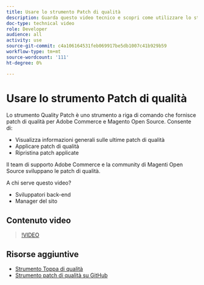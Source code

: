 ```yaml
---
title: Usare lo strumento Patch di qualità
description: Guarda questo video tecnico e scopri come utilizzare lo strumento Quality Patch per Adobe Commerce e Magento Open Source.
doc-type: technical video
role: Developer
audience: all
activity: use
source-git-commit: c4a106164531feb069917be5db1007c41b929b59
workflow-type: tm+mt
source-wordcount: '111'
ht-degree: 0%

---
```


# Usare lo strumento Patch di qualità

Lo strumento Quality Patch è uno strumento a riga di comando che fornisce patch di qualità per Adobe Commerce e Magento Open Source. Consente di:

- Visualizza informazioni generali sulle ultime patch di qualità
- Applicare patch di qualità
- Ripristina patch applicate

Il team di supporto Adobe Commerce e la community di Magenti Open Source sviluppano le patch di qualità.

A chi serve questo video?

- Sviluppatori back-end
- Manager del sito

## Contenuto video

>[!VIDEO](https://video.tv.adobe.com/v/344000?quality=12&learn=on)

## Risorse aggiuntive

- [Strumento Toppa di qualità](https://devdocs.magento.com/quality-patches/tool.html)
- [Strumento patch di qualità su GitHub](https://github.com/magento/quality-patches)

